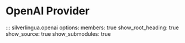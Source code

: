 # OpenAI Provider

::: silverlingua.openai
options:
members: true
show_root_heading: true
show_source: true
show_submodules: true
